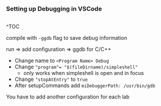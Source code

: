 ### Setting up Debugging in VSCode
```toc

```

^TOC

compile with `-ggdb` flag to save debug information

run => add configuration => ggdb for C/C++
- Change name to `<Program Name> Debug`
- Change `"program"= "$(fileDirname)/simpleshell"`
	- only works when simpleshell is open and in focus
- Change `"stopAtEntry"` to `true`
- After setupCommands add `miDebuggerPath: /usr/bin/gdb`

You have to add another configuration for each lab

